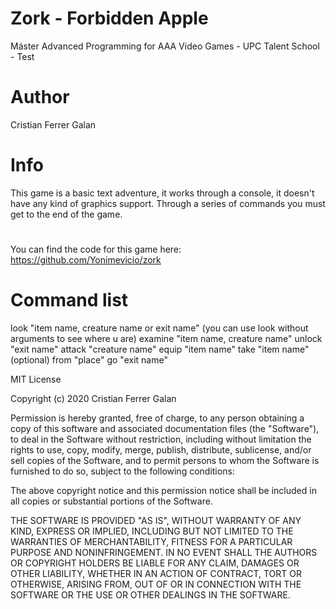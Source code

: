 # Zork - Forbidden Apple
Máster Advanced Programming for AAA Video Games - UPC Talent School - Test
#
# Author
Cristian Ferrer Galan
#
# Info
This game is a basic text adventure, it works through a console, it doesn't have any kind of graphics support. Through a series of commands you must get to the end of the game.
# 
You can find the code for this game here: https://github.com/Yonimevicio/zork
# Command list
look "item name, creature name or exit name" (you can use look without arguments to see where u are)
examine "item name, creature name"
unlock "exit name"
attack "creature name"
equip "item name"
take "item name" (optional) from "place"
go "exit name"


MIT License

Copyright (c) 2020 Cristian Ferrer Galan

Permission is hereby granted, free of charge, to any person obtaining a copy
of this software and associated documentation files (the "Software"), to deal
in the Software without restriction, including without limitation the rights
to use, copy, modify, merge, publish, distribute, sublicense, and/or sell
copies of the Software, and to permit persons to whom the Software is
furnished to do so, subject to the following conditions:

The above copyright notice and this permission notice shall be included in all
copies or substantial portions of the Software.

THE SOFTWARE IS PROVIDED "AS IS", WITHOUT WARRANTY OF ANY KIND, EXPRESS OR
IMPLIED, INCLUDING BUT NOT LIMITED TO THE WARRANTIES OF MERCHANTABILITY,
FITNESS FOR A PARTICULAR PURPOSE AND NONINFRINGEMENT. IN NO EVENT SHALL THE
AUTHORS OR COPYRIGHT HOLDERS BE LIABLE FOR ANY CLAIM, DAMAGES OR OTHER
LIABILITY, WHETHER IN AN ACTION OF CONTRACT, TORT OR OTHERWISE, ARISING FROM,
OUT OF OR IN CONNECTION WITH THE SOFTWARE OR THE USE OR OTHER DEALINGS IN THE
SOFTWARE.
